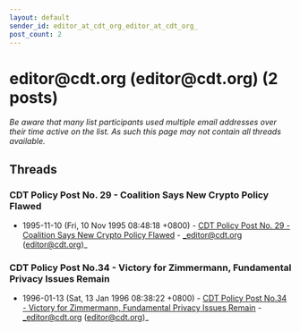 ```yaml
---
layout: default
sender_id: editor_at_cdt_org_editor_at_cdt_org_
post_count: 2
---
```


# editor<span>@</span>cdt.org (editor<span>@</span>cdt.org) (2 posts)

_Be aware that many list participants used multiple email addresses over their time active on the list. As such this page may not contain all threads available._

## Threads

### CDT Policy Post No. 29 - Coalition Says New Crypto Policy Flawed
+ 1995-11-10 (Fri, 10 Nov 1995 08:48:18 +0800) - [CDT Policy Post No. 29 - Coalition Says New Crypto Policy Flawed](/archive/1995/11/d696ec123171ea73ed38312a3ff89ff89095e2ce5a7ca748a01a098e2eaa4906) - _editor@cdt.org (editor@cdt.org)_

### CDT Policy Post No.34 - Victory for Zimmermann, Fundamental Privacy Issues Remain
+ 1996-01-13 (Sat, 13 Jan 1996 08:38:22 +0800) - [CDT Policy Post No.34 - Victory for Zimmermann, Fundamental Privacy Issues Remain](/archive/1996/01/8a104be005caad33f24840f4af6bb0302cc8f4d40eaf60271d7550955bcd482b) - _editor@cdt.org (editor@cdt.org)_

